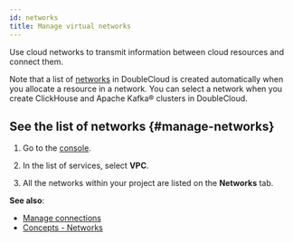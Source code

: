 ```yaml
---
id: networks
title: Manage virtual networks
---
```


Use cloud networks to transmit information between cloud resources and connect them.

Note that a list of [networks](../concepts/networks.md) in DoubleCloud is created automatically when you allocate a resource in a network. You can select a network when you create ClickHouse and Apache Kafka® clusters in DoubleCloud.

## See the list of networks {#manage-networks}

1. Go to the [console](https://app.double.cloud).

1. In the list of services, select **VPC**.

1. All the networks within your project are listed on the **Networks** tab.

**See also**:

* [Manage connections](manage-connections.md)
* [Concepts - Networks](../concepts/networks.md)
